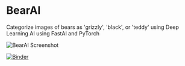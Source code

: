 # BearAI
 Categorize images of bears as 'grizzly', 'black', or 'teddy' using Deep Learning AI using FastAI and PyTorch

![BearAI Screenshot](https://github.com/diego686/BearClassifierAI/blob/master/images/readme/Screenshot.png?raw=true)

[![Binder](https://mybinder.org/badge_logo.svg)](https://mybinder.org/v2/gh/diego686/BearClassifierAI/master?urlpath=voila%2Frender%2Fbear_classifier.ipynb)
